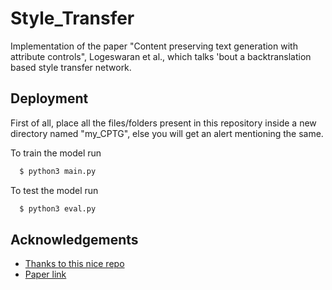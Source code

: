 # Style_Transfer

Implementation of the paper "Content preserving text generation with attribute controls", Logeswaran et al., which talks 'bout a backtranslation based style transfer network.


## Deployment

First of all, place all the files/folders present in this repository inside a new directory named "my_CPTG", else you will get an alert mentioning the same.

To train the model run

```bash
  $ python3 main.py
```
To test the model run
```bash
  $ python3 eval.py
```



## Acknowledgements

 - [Thanks to this nice repo](https://github.com/hwijeen/CPTG)
 - [Paper link](https://arxiv.org/pdf/1811.01135v1.pdf)
 
